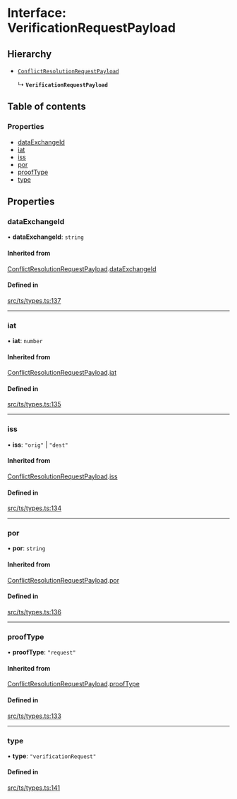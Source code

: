 # Interface: VerificationRequestPayload

## Hierarchy

- [`ConflictResolutionRequestPayload`](ConflictResolutionRequestPayload.md)

  ↳ **`VerificationRequestPayload`**

## Table of contents

### Properties

- [dataExchangeId](VerificationRequestPayload.md#dataexchangeid)
- [iat](VerificationRequestPayload.md#iat)
- [iss](VerificationRequestPayload.md#iss)
- [por](VerificationRequestPayload.md#por)
- [proofType](VerificationRequestPayload.md#prooftype)
- [type](VerificationRequestPayload.md#type)

## Properties

### dataExchangeId

• **dataExchangeId**: `string`

#### Inherited from

[ConflictResolutionRequestPayload](ConflictResolutionRequestPayload.md).[dataExchangeId](ConflictResolutionRequestPayload.md#dataexchangeid)

#### Defined in

[src/ts/types.ts:137](https://gitlab.com/i3-market/code/wp3/t3.2/conflict-resolution/non-repudiation-library/-/blob/ee2a0c1/src/ts/types.ts#L137)

___

### iat

• **iat**: `number`

#### Inherited from

[ConflictResolutionRequestPayload](ConflictResolutionRequestPayload.md).[iat](ConflictResolutionRequestPayload.md#iat)

#### Defined in

[src/ts/types.ts:135](https://gitlab.com/i3-market/code/wp3/t3.2/conflict-resolution/non-repudiation-library/-/blob/ee2a0c1/src/ts/types.ts#L135)

___

### iss

• **iss**: ``"orig"`` \| ``"dest"``

#### Inherited from

[ConflictResolutionRequestPayload](ConflictResolutionRequestPayload.md).[iss](ConflictResolutionRequestPayload.md#iss)

#### Defined in

[src/ts/types.ts:134](https://gitlab.com/i3-market/code/wp3/t3.2/conflict-resolution/non-repudiation-library/-/blob/ee2a0c1/src/ts/types.ts#L134)

___

### por

• **por**: `string`

#### Inherited from

[ConflictResolutionRequestPayload](ConflictResolutionRequestPayload.md).[por](ConflictResolutionRequestPayload.md#por)

#### Defined in

[src/ts/types.ts:136](https://gitlab.com/i3-market/code/wp3/t3.2/conflict-resolution/non-repudiation-library/-/blob/ee2a0c1/src/ts/types.ts#L136)

___

### proofType

• **proofType**: ``"request"``

#### Inherited from

[ConflictResolutionRequestPayload](ConflictResolutionRequestPayload.md).[proofType](ConflictResolutionRequestPayload.md#prooftype)

#### Defined in

[src/ts/types.ts:133](https://gitlab.com/i3-market/code/wp3/t3.2/conflict-resolution/non-repudiation-library/-/blob/ee2a0c1/src/ts/types.ts#L133)

___

### type

• **type**: ``"verificationRequest"``

#### Defined in

[src/ts/types.ts:141](https://gitlab.com/i3-market/code/wp3/t3.2/conflict-resolution/non-repudiation-library/-/blob/ee2a0c1/src/ts/types.ts#L141)
